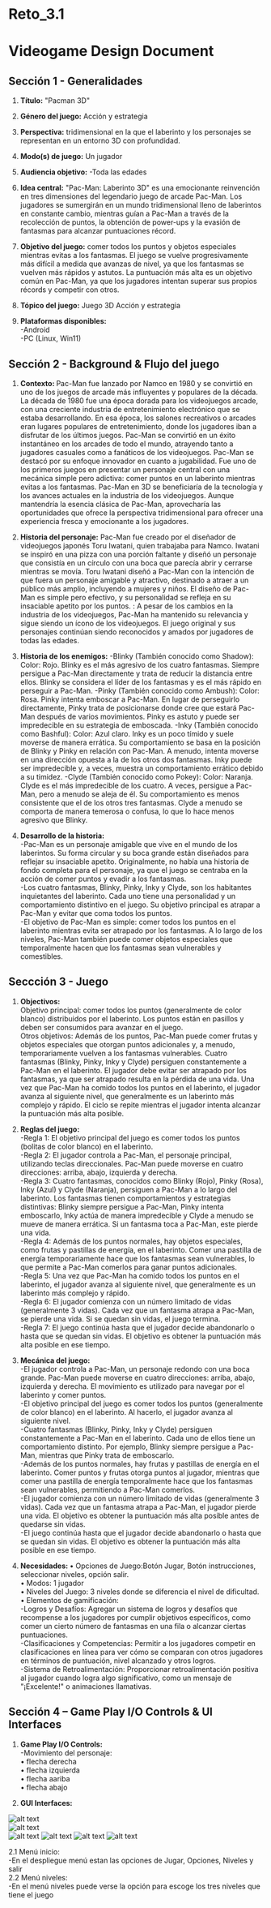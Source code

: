 # Reto_3.1
# Videogame Design Document
## Sección 1 - Generalidades
1. <b>Título:</b>
"Pacman 3D"

2. <b>Género del juego:</b>
 Acción y estrategia 

3. <b> Perspectiva:</b>
tridimensional en la que el laberinto y los personajes se representan en un entorno 3D con profundidad.

4. <b> Modo(s) de juego:</b>
Un jugador

5. <b>Audiencia objetivo:</b>
-Toda las edades

6. <b>Idea central:</b>
 "Pac-Man: Laberinto 3D" es una emocionante reinvención en tres dimensiones del legendario juego de arcade Pac-Man. Los jugadores se sumergirán en un mundo tridimensional lleno de laberintos en constante cambio, mientras guían a Pac-Man a través de la recolección de puntos, la obtención de power-ups y la evasión de fantasmas para alcanzar puntuaciones récord.

7. <b>Objetivo del juego:</b>
 comer todos los puntos y objetos especiales mientras evitas a los fantasmas. El juego se vuelve progresivamente más difícil a medida que avanzas de nivel, ya que los fantasmas se vuelven más rápidos y astutos. La puntuación más alta es un objetivo común en Pac-Man, ya que los jugadores intentan superar sus propios récords y competir con otros.

8. <b>Tópico del juego:</b>
Juego 3D Acción y estrategia

9. <b>Plataformas disponibles:</b><br>
-Android<br>
-PC (Linux, Win11)

## Sección 2 - Background & Flujo del juego
1. <b>Contexto: </b>
Pac-Man fue lanzado por Namco en 1980 y se convirtió en uno de los juegos de arcade más influyentes y populares de la década. La década de 1980 fue una época dorada para los videojuegos arcade, con una creciente industria de entretenimiento electrónico que se estaba desarrollando.
En esa época, los salones recreativos o arcades eran lugares populares de entretenimiento, donde los jugadores iban a disfrutar de los últimos juegos. Pac-Man se convirtió en un éxito instantáneo en los arcades de todo el mundo, atrayendo tanto a jugadores casuales como a fanáticos de los videojuegos.
Pac-Man se destacó por su enfoque innovador en cuanto a jugabilidad. Fue uno de los primeros juegos en presentar un personaje central con una mecánica simple pero adictiva: comer puntos en un laberinto mientras evitas a los fantasmas.
Pac-Man en 3D se beneficiaría de la tecnología y los avances actuales en la industria de los videojuegos. Aunque mantendría la esencia clásica de Pac-Man, aprovecharía las oportunidades que ofrece la perspectiva tridimensional para ofrecer una experiencia fresca y emocionante a los jugadores.
2. <b>Historia del personaje:</b>
Pac-Man fue creado por el diseñador de videojuegos japonés Toru Iwatani, quien trabajaba para Namco. Iwatani se inspiró en una pizza con una porción faltante y diseñó un personaje que consistía en un círculo con una boca que parecía abrir y cerrarse mientras se movía.
Toru Iwatani diseñó a Pac-Man con la intención de que fuera un personaje amigable y atractivo, destinado a atraer a un público más amplio, incluyendo a mujeres y niños. El diseño de Pac-Man es simple pero efectivo, y su personalidad se refleja en su insaciable apetito por los puntos.
: A pesar de los cambios en la industria de los videojuegos, Pac-Man ha mantenido su relevancia y sigue siendo un ícono de los videojuegos. El juego original y sus personajes continúan siendo reconocidos y amados por jugadores de todas las edades.

4. <b>Historia de los enemigos:</b>
-Blinky (También conocido como Shadow): Color: Rojo. Blinky es el más agresivo de los cuatro fantasmas. Siempre persigue a Pac-Man directamente y trata de reducir la distancia entre ellos. Blinky se considera el líder de los fantasmas y es el más rápido en perseguir a Pac-Man.
-Pinky (También conocido como Ambush): Color: Rosa. Pinky intenta emboscar a Pac-Man. En lugar de perseguirlo directamente, Pinky trata de posicionarse donde cree que estará Pac-Man después de varios movimientos. Pinky es astuto y puede ser impredecible en su estrategia de emboscada.
-Inky (También conocido como Bashful): Color: Azul claro. Inky es un poco tímido y suele moverse de manera errática. Su comportamiento se basa en la posición de Blinky y Pinky en relación con Pac-Man. A menudo, intenta moverse en una dirección opuesta a la de los otros dos fantasmas. Inky puede ser impredecible y, a veces, muestra un comportamiento errático debido a su timidez.
-Clyde (También conocido como Pokey): Color: Naranja. Clyde es el más impredecible de los cuatro. A veces, persigue a Pac-Man, pero a menudo se aleja de él. Su comportamiento es menos consistente que el de los otros tres fantasmas. Clyde a menudo se comporta de manera temerosa o confusa, lo que lo hace menos agresivo que Blinky.

5. <b>Desarrollo de la historia:</b><br>
-Pac-Man es un personaje amigable que vive en el mundo de los laberintos. Su forma circular y su boca grande están diseñados para reflejar su insaciable apetito. Originalmente, no había una historia de fondo completa para el personaje, ya que el juego se centraba en la acción de comer puntos y evadir a los fantasmas.<br>
-Los cuatro fantasmas, Blinky, Pinky, Inky y Clyde, son los habitantes inquietantes del laberinto. Cada uno tiene una personalidad y un comportamiento distintivo en el juego. Su objetivo principal es atrapar a Pac-Man y evitar que coma todos los puntos.<br>
-El objetivo de Pac-Man es simple: comer todos los puntos en el laberinto mientras evita ser atrapado por los fantasmas. A lo largo de los niveles, Pac-Man también puede comer objetos especiales que temporalmente hacen que los fantasmas sean vulnerables y comestibles.<br>


## Seccción 3 - Juego
1. <b>Objectivos:</b><br>
Objetivo principal: comer todos los puntos (generalmente de color blanco) distribuidos por el laberinto. Los puntos están en pasillos y deben ser consumidos para avanzar en el juego.<br>
Otros objetivos: Además de los puntos, Pac-Man puede comer frutas y objetos especiales que otorgan puntos adicionales y, a menudo, temporariamente vuelven a los fantasmas vulnerables. Cuatro fantasmas (Blinky, Pinky, Inky y Clyde) persiguen constantemente a Pac-Man en el laberinto. El jugador debe evitar ser atrapado por los fantasmas, ya que ser atrapado resulta en la pérdida de una vida.
Una vez que Pac-Man ha comido todos los puntos en el laberinto, el jugador avanza al siguiente nivel, que generalmente es un laberinto más complejo y rápido. El ciclo se repite mientras el jugador intenta alcanzar la puntuación más alta posible. 

3. <b>Reglas del juego:</b><br>
-Regla 1: El objetivo principal del juego es comer todos los puntos (bolitas de color blanco) en el laberinto.<br>
-Regla 2: El jugador controla a Pac-Man, el personaje principal, utilizando teclas direccionales. Pac-Man puede moverse en cuatro direcciones: arriba, abajo, izquierda y derecha.<br>
-Regla 3: Cuatro fantasmas, conocidos como Blinky (Rojo), Pinky (Rosa), Inky (Azul) y Clyde (Naranja), persiguen a Pac-Man a lo largo del laberinto.
Los fantasmas tienen comportamientos y estrategias distintivas: Blinky siempre persigue a Pac-Man, Pinky intenta emboscarlo, Inky actúa de manera impredecible y Clyde a menudo se mueve de manera errática.
Si un fantasma toca a Pac-Man, este pierde una vida.<br>
-Regla 4: Además de los puntos normales, hay objetos especiales, como frutas y pastillas de energía, en el laberinto. Comer una pastilla de energía temporariamente hace que los fantasmas sean vulnerables, lo que permite a Pac-Man comerlos para ganar puntos adicionales.<br>
-Regla 5: Una vez que Pac-Man ha comido todos los puntos en el laberinto, el jugador avanza al siguiente nivel, que generalmente es un laberinto más complejo y rápido.<br>
-Regla 6: El jugador comienza con un número limitado de vidas (generalmente 3 vidas). Cada vez que un fantasma atrapa a Pac-Man, se pierde una vida. Si se quedan sin vidas, el juego termina.<br>
-Regla 7: El juego continúa hasta que el jugador decide abandonarlo o hasta que se quedan sin vidas. El objetivo es obtener la puntuación más alta posible en ese tiempo.


5. <b>Mecánica del juego:</b><br>
  -El jugador controla a Pac-Man, un personaje redondo con una boca grande. Pac-Man puede moverse en cuatro direcciones: arriba, abajo, izquierda y derecha. El movimiento es utilizado para navegar por el laberinto y comer puntos.<br>
  -El objetivo principal del juego es comer todos los puntos (generalmente de color blanco) en el laberinto. Al hacerlo, el jugador avanza al siguiente nivel. <br>
  -Cuatro fantasmas (Blinky, Pinky, Inky y Clyde) persiguen constantemente a Pac-Man en el laberinto. Cada uno de ellos tiene un comportamiento distinto. Por ejemplo, Blinky siempre persigue a Pac-Man, mientras que Pinky trata de emboscarlo.<br>
  -Además de los puntos normales, hay frutas y pastillas de energía en el laberinto. Comer puntos y frutas otorga puntos al jugador, mientras que comer una pastilla de energía temporalmente hace que los fantasmas sean vulnerables, permitiendo a Pac-Man comerlos.<br>
  -El jugador comienza con un número limitado de vidas (generalmente 3 vidas). Cada vez que un fantasma atrapa a Pac-Man, el jugador pierde una vida. El objetivo es obtener la puntuación más alta posible antes de quedarse sin vidas.<br>
  -El juego continúa hasta que el jugador decide abandonarlo o hasta que se quedan sin vidas. El objetivo es obtener la puntuación más alta posible en ese tiempo.
6. <b>Necesidades: </b>
• Opciones de Juego:Botón Jugar, Botón instrucciones, seleccionar niveles, opción salir.<br>
• Modos: 1 jugador <br>
• Niveles del Juego: 3 niveles donde se diferencia el nivel de dificultad.<br>
• Elementos de gamificación: <br>
-Logros y Desafíos: Agregar un sistema de logros y desafíos que recompense a los jugadores por cumplir objetivos específicos, como comer un cierto número de fantasmas en una fila o alcanzar ciertas puntuaciones. <br>
-Clasificaciones y Competencias: Permitir a los jugadores competir en clasificaciones en línea para ver cómo se comparan con otros jugadores en términos de puntuación, nivel alcanzado y otros logros.<br>
-Sistema de Retroalimentación: Proporcionar retroalimentación positiva al jugador cuando logra algo significativo, como un mensaje de "¡Excelente!" o animaciones llamativas.<br>


## Sección 4 – Game Play I/O Controls & UI Interfaces
1. <b>Game Play I/O Controls:</b><br>
-Movimiento del personaje: <br>
• flecha derecha <br>
• flecha izquierda <br>
• flecha aariba <br>
• flecha abajo<br>
   
2. <b>GUI Interfaces:</b>

![alt text][wireframe]  
![alt text][Level1]  
![alt text][Menu]
![alt text][Niveles]
![alt text][Opciones]
![alt text][Pausa]
<!-- Referencias para las imagenes -->
[wireframe]: /Wireframe.png "Wireframe de las UI"
[Level1]: /Interfaces/Pantalla_Level1.png "Esquema para el nivel 1"
[Menu]: /Interfaces/Pantalla_Menú.png "Esquema para el menú inicial"
[Niveles]: /Interfaces/Pantalla_Niveles.png "Esquema para la pantalla niveles"
[Opciones]: /Interfaces/Pantalla_Opciones.png "Esquema para la pantalla opciones"
[Pausa]: /Interfaces/Pantalla_Pausa.png "Esquema para pantalla pausa"
   2.1 Menú inicio:<br>
      -En el despliegue menú estan las opciones de Jugar, Opciones, Niveles y salir <br>
   2.2 Menú niveles:<br>
      -En el menú niveles puede verse la opción para escoge los tres niveles que tiene el juego
